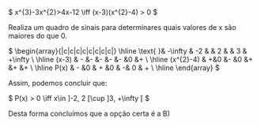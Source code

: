 $ x^{3}-3x^{2}>4x-12 \iff (x-3)(x^{2}-4) > 0  $

Realiza um quadro de sinais para determinares quais valores de x são maiores do que 0. 


$
\begin{array}{|c|c|c|c|c|c|c|c|}
\hline
\text{ }& -\infty  & -2 &  & 2 &  & 3 & +\infty  \\
\hline
(x-3) & - &- &- &- &- &0 &+ \\
\hline
(x^{2}-4) & +&0 &- &0 &+ &+ &+ \\
\hline
P(x) & - &0 & + &0 & -& 0 & +  \\
\hline
\end{array}
$


Assim, podemos concluir que: 

$ P(x) > 0 \iff x\in ]-2, 2 [\cup ]3, +\infty [ $


Desta forma concluímos que a opção certa é a B)


